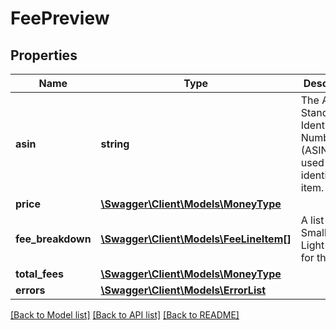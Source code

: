 # FeePreview

## Properties
Name | Type | Description | Notes
------------ | ------------- | ------------- | -------------
**asin** | **string** | The Amazon Standard Identification Number (ASIN) value used to identify the item. | [optional] 
**price** | [**\Swagger\Client\Models\MoneyType**](MoneyType.md) |  | [optional] 
**fee_breakdown** | [**\Swagger\Client\Models\FeeLineItem[]**](FeeLineItem.md) | A list of the Small and Light fees for the item. | [optional] 
**total_fees** | [**\Swagger\Client\Models\MoneyType**](MoneyType.md) |  | [optional] 
**errors** | [**\Swagger\Client\Models\ErrorList**](ErrorList.md) |  | [optional] 

[[Back to Model list]](../../README.md#documentation-for-models) [[Back to API list]](../../README.md#documentation-for-api-endpoints) [[Back to README]](../../README.md)


